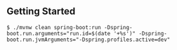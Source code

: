 ## Getting Started

```
$ ./mvnw clean spring-boot:run -Dspring-boot.run.arguments="run.id=$(date '+%s')" -Dspring-boot.run.jvmArguments="-Dspring.profiles.active=dev"
```